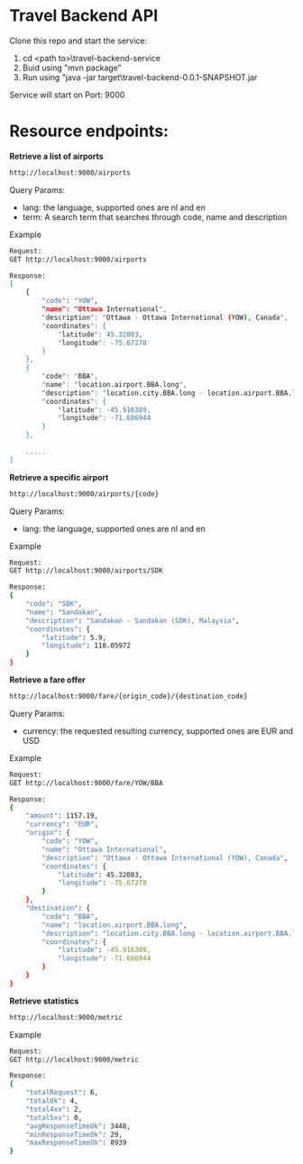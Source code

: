 Travel Backend API
======================
Clone this repo and start the service:
1. cd \<path to\>\travel-backend-service
2. Buid using "mvn package"
3. Run using "java -jar target\travel-backend-0.0.1-SNAPSHOT.jar

Service will start on Port: 9000

Resource endpoints:
===================
**Retrieve a list of airports**
```sh
http://localhost:9000/airports 
```

Query Params:
  * lang: the language, supported ones are nl and en
  * term: A search term that searches through code, name and description
  
Example
```sh
Request:
GET http://localhost:9000/airports

Response:
[
    {
        "code": "YOW",
        "name": "Ottawa International",
        "description": "Ottawa - Ottawa International (YOW), Canada",
        "coordinates": {
            "latitude": 45.32083,
            "longitude": -75.67278
        }
    },
    {
        "code": "BBA",
        "name": "location.airport.BBA.long",
        "description": "location.city.BBA.long - location.airport.BBA.long (BBA), Chile",
        "coordinates": {
            "latitude": -45.916389,
            "longitude": -71.686944
        }
    },
    
    .....
]
```


**Retrieve a specific airport**
```sh
http://localhost:9000/airports/{code}
```

Query Params:
  * lang: the language, supported ones are nl and en
  
Example
```sh
Request:
GET http://localhost:9000/airports/SDK

Response:
{
    "code": "SDK",
    "name": "Sandakan",
    "description": "Sandakan - Sandakan (SDK), Malaysia",
    "coordinates": {
        "latitude": 5.9,
        "longitude": 118.05972
    }
}
```


**Retrieve a fare offer**
```sh
http://localhost:9000/fare/{origin_code}/{destination_code}
```

Query Params:
  * currency:  the requested resulting currency, supported ones are EUR and USD


Example
```sh
Request:
GET http://localhost:9000/fare/YOW/BBA

Response:
{
    "amount": 1157.19,
    "currency": "EUR",
    "origin": {
        "code": "YOW",
        "name": "Ottawa International",
        "description": "Ottawa - Ottawa International (YOW), Canada",
        "coordinates": {
            "latitude": 45.32083,
            "longitude": -75.67278
        }
    },
    "destination": {
        "code": "BBA",
        "name": "location.airport.BBA.long",
        "description": "location.city.BBA.long - location.airport.BBA.long (BBA), Chile",
        "coordinates": {
            "latitude": -45.916389,
            "longitude": -71.686944
        }
    }
}
```


**Retrieve statistics**
```sh
http://localhost:9000/metric
```

Example
```sh
Request:
GET http://localhost:9000/metric

Response:
{
    "totalRequest": 6,
    "totalOk": 4,
    "total4xx": 2,
    "total5xx": 0,
    "avgResponseTimeOk": 3448,
    "minResponseTimeOk": 29,
    "maxResponseTimeOk": 8939
}
```

